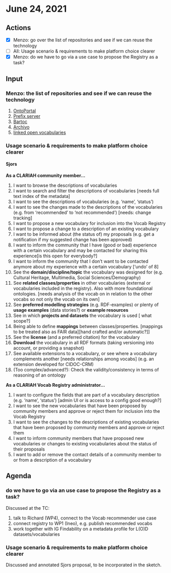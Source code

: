# June 24, 2021

## Actions

- [X] Menzo: go over the list of repositories and see if we can reuse the technology
- [ ] All: Usage scenario & requirements to make platform choice clearer
- [X] Menzo: do we have to go via a use case to propose the Registry as a task?

## Input

### Menzo: the list of repositories and see if we can reuse the technology

1. [OntoPortal](https://ontoportal.org/)
2. [Prefix server](https://github.com/zazuko/prefix-server)
3. [Bartoc](https://github.com/gbv/bartoc.org)
4. [Archivo](https://github.com/dbpedia/archivo)
5. [linked open vocabularies](https://github.com/pyvandenbussche/lov)

### Usage scenario & requirements to make platform choice clearer

#### Sjors

__As a CLARIAH community member...__
1. I want to browse the descriptions of vocabularies
2. I want to search and filter the descriptions of vocabularies [needs full text index of the metadata]
3. I want to see the descriptions of vocabularies (e.g. ‘name’, ‘status’) 
4. I want to see the changes made to the descriptions of the vocabularies (e.g. from ‘recommended’ to ‘not recommended’) [needs: change tracking]
5. I want to propose a new vocabulary for inclusion into the Vocab Registry
6. I want to propose a change to a description of an existing vocabulary
7. I want to be informed about (the status of) my proposals (e.g. get a notification if my suggested change has been approved)
8. I want to inform the community that I have (good or bad) experience with a certain vocabulary and may be contacted for sharing this experience[is this open for everybody?]
9. I want to inform the community that I don’t want to be contacted anymore about my experience with a certain vocabulary [‘undo’ of 8]
10. See the __domain/discipline/topic__ the vocabulary was designed for (e.g. Cultural Heritage, Multimedia, Social Sciences/Demography)
11. See __related classes/properties__ in other vocabularies (external or vocabularies included in the registry). Also with more foundational ontologies. [needs analysis of the vocab on in relation to the other vocabs so not only the vocab on its own]
12. See __preferred modelling strategies__ (e.g. RDF-examples) or plenty of __usage examples__ (data stories?) or __example resources__
13. See in which __projects and datasets__ the vocabulary is used [ what scope?] 
14. Being able to define __mappings__ between classes/properties. [mappings to be treated also as FAIR data][hand crafted and/or automatic?]]
15. See the __license__ (and a preferred citation) for the vocabulary
16. __Download__ the vocabulary in all RDF formats (taking versioning into account, or providing a snapshot)
17. See available extensions to a vocabulary, or see where a vocabulary complements another [needs relationships among vocabs] (e.g. an extension developed for CIDOC-CRM)
18. (Too complex/advanced?): Check the validity/consistency in terms of reasoning of an ontology

__As a CLARIAH Vocab Registry administrator…__
1. I want to configure the fields that are part of a vocabulary description (e.g. ‘name’, ‘status’) [admin UI or is access to a config good enough?]
2. I want to see the new vocabularies that have been proposed by community members and approve or reject them for inclusion into the Vocab Registry
3. I want to see the changes to the descriptions of existing vocabularies that have been proposed by community members and approve or reject them
4. I want to inform community members that have proposed new vocabularies or changes to existing vocabularies about the status of their proposals
5. I want to add or remove the contact details of a community member to or from a description of a vocabulary



## Agenda

### do we have to go via an use case to propose the Registry as a task?
Discussed at the TC:
1. talk to Richard (WP4), connect to the Vocab recommender use case
2. connect registry to WP1 (Ineo), e.g. publish recommended vocabs
3. work together with IG Findability on a metadata profile for L(O)D datasets/vocabularies

### Usage scenario & requirements to make platform choice clearer

Discussed and annotated Sjors proposal, to be incorporated in the sketch.
